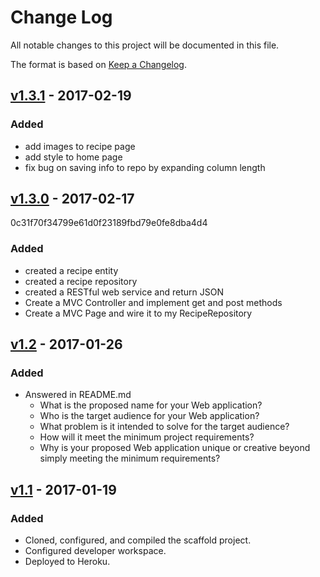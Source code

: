# Change Log
All notable changes to this project will be documented in this file.

The format is based on [Keep a Changelog](http://keepachangelog.com/).



## [v1.3.1] - 2017-02-19

### Added
- add images to recipe page
- add style to home page
- fix bug on saving info to repo by expanding column length


## [v1.3.0] - 2017-02-17
0c31f70f34799e61d0f23189fbd79e0fe8dba4d4
### Added
- created a recipe entity
- created a recipe repository
- created a RESTful web service and return JSON
- Create a MVC Controller and implement get and post methods
- Create a MVC Page and wire it to my RecipeRepository

## [v1.2] - 2017-01-26
### Added
- Answered in README.md
    - What is the proposed name for your Web application?
    - Who is the target audience for your Web application?
    - What problem is it intended to solve for the target audience?
    - How will it meet the minimum project requirements?
    - Why is your proposed Web application unique or creative beyond simply meeting the minimum requirements?

## [v1.1] - 2017-01-19
### Added
- Cloned, configured, and compiled the scaffold project.
- Configured developer workspace.
- Deployed to Heroku.

[v1.3.1]: https://github.com/infsci2560sp17/full-stack-web-XinyiShu/compare/v1.3.1...v1.3.0
[v1.3.0]: https://github.com/infsci2560sp17/full-stack-web-XinyiShu/compare/v1.3.0...v1.2
[v1.2]: https://github.com/infsci2560sp17/full-stack-web-XinyiShu/compare/v1.1...v1.2
[v1.1]: https://github.com/infsci2560sp17/full-stack-web-XinyiShu/compare/...v1.1
